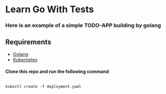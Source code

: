 # Learn Go With Tests

### Here is an example of a simple TODO-APP building by golang

## Requirements

* [Golang](https://github.com/golang/go)
* [Kubernetes](https://kubernetes.io)

#### Clone this repo and run the following command

```

kubectl create -f deployment.yaml

```
